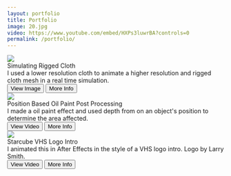```yaml
---
layout: portfolio
title: Portfolio
image: 20.jpg
video: https://www.youtube.com/embed/HXPs3luwrBA?controls=0
permalink: /portfolio/
---
```


<!-- http://fancyapps.com/fancybox/3/ -->
<!-- <a data-fancybox="gallery" href="{{site.baseurl}}/img/28/lowResScarf.png"><img src="{{site.baseurl}}/img/28/lowResScarf.png"></a> -->

<!-- First piece -->
<div class="hvrbox">
    <img src="{{site.baseurl}}/img/portfolio/cloth.png" class="hvrbox-layer_bottom">
    <div class="title">Simulating Rigged Cloth</div>
    <div class="hvrbox-layer_top">
        <div class="hvrbox-text">I used a lower resolution cloth to animate a higher resolution and rigged cloth mesh in a real time simulation.</div>
        <a data-fancybox="gallery" href="{{site.baseurl}}/img/28/highResSimulatedWireframe.gif"><button class="hvrbox-button">View Image</button></a>
        <a href="{% post_url 2020-03-10-low-res-cloth-simulation %}"><button class="hvrbox-info-button">More Info</button></a>
    </div>
</div>

<!-- Second piece -->
<div class="hvrbox">
    <img src="{{site.baseurl}}/img/portfolio/oilpaint.jpg" class="hvrbox-layer_bottom">
    <div class="title">Position Based Oil Paint Post Processing</div>
    <div class="hvrbox-layer_top">
        <div class="hvrbox-text">I made a oil paint effect and used depth from on an object's position to determine the area affected.</div>
        <a data-fancybox="gallery" href="{{site.baseurl}}/img/portfolio/oilPaintVideo2.mp4"><button class="hvrbox-button">View Video</button></a>
        <a href="https://twitter.com/MitchJMcClellan/status/1205168168735522819"><button class="hvrbox-info-button">More Info</button></a>
    </div>
</div>

<!-- Third piece -->
<div class="hvrbox">
    <img src="{{site.baseurl}}/img/portfolio/starcube.jpg" class="hvrbox-layer_bottom">
    <div class="title">Starcube VHS Logo Intro</div>
    <div class="hvrbox-layer_top">
        <div class="hvrbox-text">I animated this in After Effects in the style of a VHS logo intro. Logo by Larry Smith.</div>
        <a data-fancybox="gallery" href="https://www.youtube.com/embed/9UmUG8aweHQ?controls=0?&amp;autoplay=0&amp;showinfo=0"><button class="hvrbox-button">View Video</button></a>
        <a href="https://twitter.com/MitchJMcClellan/status/1222620880368435207"><button class="hvrbox-info-button">More Info</button></a>
    </div>
</div>

<!-- <div class="hvrbox">
    <img src="{{site.baseurl}}/img/28/lowResScarf.png" class="hvrbox-layer_bottom">
    <a data-fancybox="gallery" href="{{site.baseurl}}/img/28/lowResScarf.png"></a>
    <div class="hvrbox-layer_top">
        <div class="hvrbox-text">Lorem ipsum dolor sit amet, consectetur adipiscing elit. Fusce porttitor ligula porttitor, lacinia sapien non.</div>
    </div>
</div> -->
